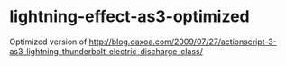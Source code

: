 lightning-effect-as3-optimized
==============================

Optimized version of http://blog.oaxoa.com/2009/07/27/actionscript-3-as3-lightning-thunderbolt-electric-discharge-class/
